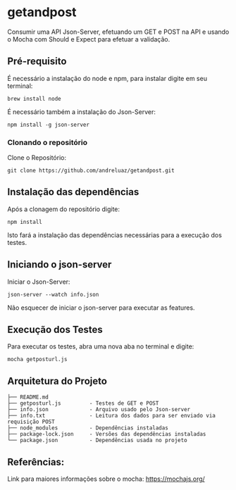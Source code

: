 # getandpost
Consumir uma API Json-Server, efetuando um GET e POST na API e usando o Mocha com Should e Expect para efetuar a validação.

## Pré-requisito

É necessário a instalação do node e npm, para instalar digite em seu terminal:

```
brew install node
```

É necessário também a instalação do Json-Server:

```
npm install -g json-server
```

### Clonando o repositório

Clone o Repositório:

```
git clone https://github.com/andreluaz/getandpost.git
```

## Instalação das dependências

Após a clonagem do repositório digite:
```
npm install
```

Isto fará a instalação das dependências necessárias para a execução dos testes.

## Iniciando o json-server

Iniciar o Json-Server:
```
json-server --watch info.json
```

Não esquecer de iniciar o json-server para executar as features.

## Execução dos Testes

Para executar os testes, abra uma nova aba no terminal e digite:

```
mocha getposturl.js
```

## Arquitetura do Projeto

```
├── README.md
├── getposturl.js         - Testes de GET e POST
├── info.json             - Arquivo usado pelo Json-server
├── info.txt              - Leitura dos dados para ser enviado via requisição POST
├── node_modules          - Dependências instaladas
├── package-lock.json     - Versões das dependências instaladas
└── package.json          - Dependências usada no projeto
```

## Referências:

Link para maiores informações sobre o mocha: https://mochajs.org/

